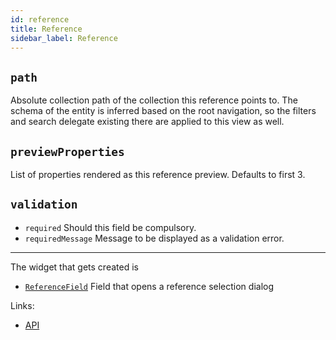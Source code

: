 ```yaml
---
id: reference
title: Reference
sidebar_label: Reference
---
```

## `path`

Absolute collection path of the collection this reference
  points to. The schema of the entity is inferred based on the root navigation,
  so the filters and search delegate existing there are applied to this view as
  well.

## `previewProperties`
List of properties rendered as this reference preview.
  Defaults to first 3.

## `validation`

* `required` Should this field be compulsory.
* `requiredMessage` Message to be displayed as a validation error.


---

The widget that gets created is
- [`ReferenceField`](api/functions/referencefield.md) Field that opens a
reference selection dialog

Links:
- [API](api/interfaces/referenceproperty.md)
